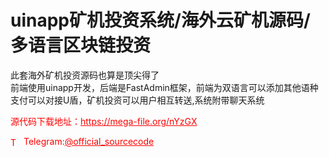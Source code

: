 # uinapp矿机投资系统/海外云矿机源码/多语言区块链投资

此套海外矿机投资源码也算是顶尖得了<br>前端使用uinapp开发，后端是FastAdmin框架，前端为双语言可以添加其他语种<br>支付可以对接U盾，矿机投资可以用户相互转送,系统附带聊天系统<br>


<p style="color: red;">源代码下载地址：<a href="https://mega-file.org/nYzGX" style="color: red;">https://mega-file.org/nYzGX</a></p><p style="color: red;"><img src="https://cdn-icons-png.flaticon.com/512/2111/2111646.png" alt="Telegram Icon" style="width: 16px; vertical-align: middle; margin-right: 5px;">Telegram:<a href="https://t.me/official_sourcecode" style="color: red;">@official_sourcecode</a></p>